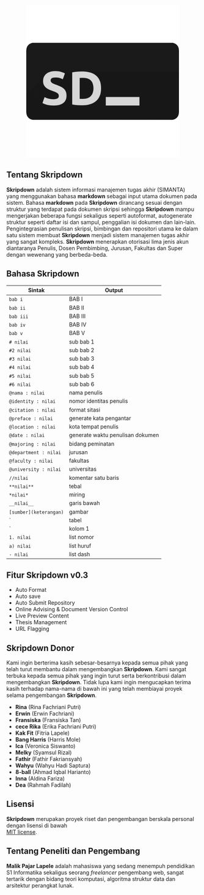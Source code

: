 
<p align="center"><img src="public/asset/app_logo.png" width="400"></p>  

## Tentang **Skripdown**
**Skripdown** adalah sistem informasi manajemen tugas akhir (SIMANTA) yang menggunakan bahasa **markdown** sebagai input utama dokumen pada sistem. Bahasa **markdown** pada **Skripdown** dirancang sesuai dengan struktur yang terdapat pada dokumen skripsi sehingga **Skripdown** mampu mengerjakan beberapa fungsi sekaligus seperti autoformat, autogenerate struktur seperti daftar isi dan sampul, penggalian isi dokumen dan lain-lain.  
Pengintegrasian penulisan skripsi, bimbingan dan repositori utama ke dalam satu sistem membuat **Skripdown** menjadi sistem manajemen tugas akhir yang sangat kompleks. **Skripdown** menerapkan otorisasi lima jenis akun diantaranya Penulis, Dosen Pembimbing, Jurusan, Fakultas dan Super dengan wewenang yang berbeda-beda.

## Bahasa **Skripdown**

|Sintak| Output |
|--|--|
| `bab i` | BAB I |
| `bab ii` | BAB II |
| `bab iii` | BAB III |
| `bab iv` | BAB IV |
| `bab v` | BAB V |
| `# nilai` | sub bab 1 |
| `#2 nilai` | sub bab 2 |
| `#3 nilai` | sub bab 3 |
| `#4 nilai` | sub bab 4 |
| `#5 nilai` | sub bab 5 |
| `#6 nilai` | sub bab 6 |
| `@nama : nilai` | nama penulis |
| `@identity : nilai` | nomor identitas penulis |
| `@citation : nilai` | format sitasi |
| `@preface : nilai` | generate kata pengantar |
| `@location : nilai` | kota tempat penulis |
| `@date : nilai` | generate waktu penulisan dokumen |
| `@majoring : nilai` | bidang peminatan |
| `@department : nilai` | jurusan |
| `@faculty : nilai` | fakultas |
| `@university : nilai` | universitas |
| `//nilai` | komentar satu baris |
| `**nilai**` | tebal |
| `*nilai*` | miring |
| `__nilai__` | garis bawah |
| `[sumber](keterangan)` | gambar |
| `|tabel|(keterangan)` | kepala tabel |
| `|kolom 1|kolom 2|` | baris tabel |
| `1. nilai` | list nomor |
| `a) nilai` | list huruf |
| `- nilai` | list dash |

## Fitur **Skripdown** v0.3
- Auto Format
- Auto save
- Auto Submit Repository
- Online Advising & Document Version Control
- Live Preview Content
- Thesis Management
- URL Flagging

## **Skripdown** Donor
Kami ingin berterima kasih sebesar-besarnya kepada semua pihak yang telah turut membantu dalam mengembangkan **Skripdown**. Kami sangat terbuka kepada semua pihak yang ingin turut serta berkontribusi dalam mengembangkan **Skripdown**. Tidak lupa kami ingin mengucapkan terima kasih terhadap nama-nama di bawah ini yang telah membiayai  proyek selama pengembangan **Skripdown**.

- **Rina** (Rina Fachriani Putri)
- **Erwin** (Erwin Fachriani)
- **Fransiska** (Fransiska Tan)
- **cece Rika** (Erika Fachriani Putri)
- **Kak Fit** (Fitria Lapele)
- **Bang Harris** (Harris Mole)
- **Ica** (Veronica Siswanto)
- **Melky** (Syamsul Rizal)
- **Fathir** (Fathir Fakriansyah)
- **Wahyu** (Wahyu Hadi Saptura)
- **8-ball** (Ahmad Iqbal Harianto)
- **Inna** (Aldina Fariza)
- **Dea** (Rahmah Fadilah)

## Lisensi
**Skripdown** merupakan proyek riset dan pengembangan berskala personal dengan lisensi di bawah  
[MIT license](https://opensource.org/licenses/MIT).

## Tentang Peneliti dan Pengembang
**Malik Pajar Lapele** adalah mahasiswa yang sedang menempuh pendidikan S1 Informatika sekaligus seorang *freelancer* pengembang web, sangat tertarik dengan bidang teori komputasi, algoritma struktur data dan arsitektur perangkat lunak.
